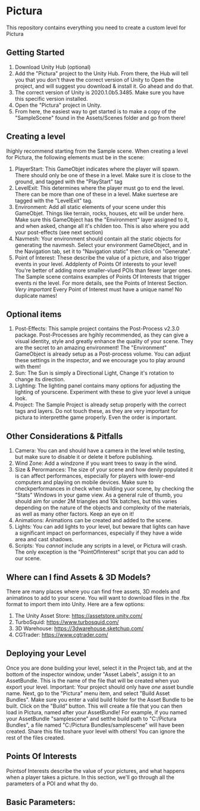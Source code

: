 # Pictura
This repository contains everything you need to create a custom level for Pictura

## Getting Started
1. Download Unity Hub (optional)
2. Add the "Pictura" project to the Unity Hub. From there, the Hub will tell you that you don't thave the correct version of Unity to Open the project, and will suggest you download & install it. Go ahead and do that.
3. The correct version of Unity is 2020.1.0b5.3485. Make sure you have this specific version installed.
4. Open the "Pictura" project in Unity. 
5. From here, the easiest way to get started is to make a copy of the "SampleScene" found in the Assets/Scenes folder and go from there!

## Creating a level
Ihighly recommend starting from the Sample scene. When creating a level for Pictura, the following elements must be in the scene:

1. PlayerStart: This GameObjet indicates where the player will spawn. There should only be one of these in a level. Make sure it is close to the ground, and tagged with the "PlayStart" tag
2. LevelExit: This determines where the player must go to end the level. There can be more than one of these in a level. Make suertese are tagged with the "LevelExit" tag.
3. Environment: Add all static elements of your scene under this GameObjet. Things like terrain, rocks, houses, etc will be under here. Make sure this GameObject has the "Environment" layer assigned to it, and when asked, change all it's childen too. This is also where you add your post-effects (see next section)
4. Navmesh: Your environment should contain all the static objects for generating the navmesh. Select your environment GameObject, and in the Navigation tab, set it to "Navigation static" then click on "Generate".
5. Point of Interest: These describe the value of a picture, and also trigger events in your level. Addplenty of Points Of interests to your level! You're better of adding more smaller-vlued POIs than fewer larger ones. The Sample scene contains examples of Points Of Interests that trigger events ni the level. For more details, see the Points of Interest Section.
*Very important* Every Point of Interest must have a unique name! No duplicate names!

## Optional items
1. Post-Effects: This sample project contains the Post-Process v2.3.0 package. Post-Processes are hgihly recommended, as they can give a visual identity, style and greatly enhance the quality of your scene. They are the secret to an amazing environment! The "Environment" GameObject is already setup as a Post-process volume. You can adjust these settings in the inspector, and we encourage you to play around with them!
2. Sun: The Sun is simply a Directional Light, Change it's rotation to change its direction.
4. Lighting: The lighting panel contains many options for adjusting the lighting of yourscene. Experiment with these to give yuor level a unique look.
5. Project: The Sample Project is already setup properly with the correct tags and layers. Do not touch these, as they are very important for pictura to interpretthe game properly. Even the order is important.

## Other Considerations & Pitfalls
1. Camera: You can and should have a camera in the level while testing, but make sure to disable it or delete it before publishing. 
2. Wind Zone: Add a windzone if you want trees to sway in the wind.
3. Size & Perormances: The size of your scene and how denily populated it is can affect performances, especially for players with lower-end computers and playiing on mobile devices. Make sure to checkperformances in check when building yuor scene, by checking the "Stats" Windows in your game view. As a general rule of thumb, you should aim for under 2M triangles and 10k batches, but this varies depending on the nature of the objects and complexity of the materials, as well as many other factors. Keep an eye on it!
4. Animations: Animations can be created and added to the scene.
5. Lights: You can add lights to your level, but beware that lights can have a significant impact on performances, especially if they have a wide area and cast shadows.
6. Scripts: You *cannot* include any scripts in a level, or Pictura will crash. The only exception is the "PointOfInterest" script that you can add to our scene.

## Where can I find Assets & 3D Models?
There are many places where you can find free assets, 3D models and animatinos to add to your scene. You will want to download files in the .fbx format to import them into Unity. 
Here are a few options:
1. The Unity Asset Store: https://assetstore.unity.com/
2. TurboSquid: https://www.turbosquid.com/
3. 3D Warehouse: https://3dwarehouse.sketchup.com/
4. CGTrader: https://www.cgtrader.com/

## Deploying your Level
Once you are done building your level, select it in the Project tab, and at the bottom of the inspector window, under "Asset Labels", assign it to an AssetBundle. This is the name of the file that will be created when yuo export your level.
Important: Your project should only have *one* asset bundle name.
Next, go to the "Pictura" menu item, and select "Build Asset Bundles". Make sure you enter a valid build folder for the Asset Bundle to be built. Click on the "Build" button. This will create a file that you can then load in Pictura, named after your AssetBundle!
For example, if you named your AssetBundle "samplescene" and setthe build path to "C:/Pictura Bundles", a file named "C:/Pictura Bundles/samplescene" will have been created. Share this file toshare yuor level with others! 
You can ignore the rest of the files created.


## Points Of Interests
Pointsof Interests describe the value of your pictures, and what happens when a player takes a picture. In this section, we'll go through all the parameters of a POI and what thy do.

Basic Parameters:
- 